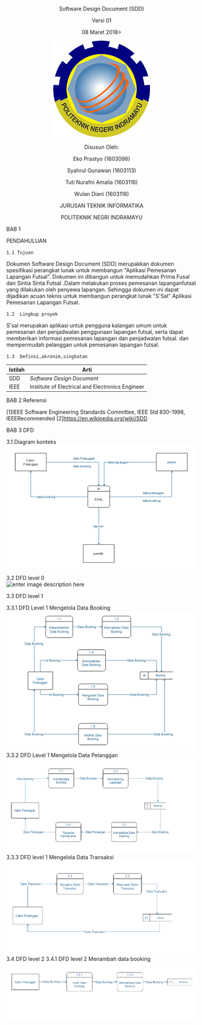 <div align ="center">

Software Design Document (SDD) 

Versi 01 

08 Maret 2018>

![logo](https://raw.githubusercontent.com/Eprastyo/RPL-D-3/master/Gambar/POLINDRA.png)<br>

Disusun Oleh: 

Eko Prastyo 			(1603096) 

Syahrul Gunawan 		(1603113)

Tuti Nurafni Amalia		(1603116)

Wulan Diani			(1603118)

JURUSAN TEKNIK INFORMATIKA

POLITEKNIK NEGRI INDRAMAYU

</div>


BAB 1

PENDAHULUAN 

	1.1 Tujuan
 
Dokumen Software Design Document (SDD) merupakkan dokumen spesifikasi perangkat lunak 
untuk membangun "Aplikasi Pemesanan Lapangan Futsal". Dokumen ini dibangun untuk memudahkan Prima  Fusal dan Sintia Sinta Futsal .Dalam melakukan proses pemesanan lapanganfutsal yang dilakukan oleh penyewa lapangan. Sehingga dokumen ini dapat dijadikan acuan teknis untuk membangun perangkat lunak "S'Sal" Aplikasi Pemesanan Lapangan Futsal.

	1.2  Lingkup proyek

S'sal merupakan aplikasi untuk pengguna kalangan umum untuk pemesanan dan penjadwalan penggunaan lapangan futsal, serta dapat memberikan informasi pemesanan lapangan dan penjadwalan futsal. dan mempermudah pelanggan untuk pemesanan lapangan futsal.

	1.3  Definsi,akronim,singkatan

| Istilah | Arti                                             |
| ------- | ------------------------------------------------ |
| SDD     | *Software Design Document*                       |
| IEEE    | Institute of Electrical and Electronics Engineer |

BAB 2 Referensi

[1]IEEE Software Engineering Standards Committee, IEEE Std 830-1998, IEEERecommended
[2]https://en.wikipedia.org/wiki/SDD

BAB 3 DFD  

3.1 Diagram konteks<br>
![enter image description here](https://raw.githubusercontent.com/Eprastyo/RPL-D-3/master/Gambar/KONTEXS%20DIAGRAM.PNG)

3.2 DFD level 0 <br>
![enter image description here](https://lh3.googleusercontent.com/-z67GIW_p25o/WqjLPr7PbbI/AAAAAAAAFLM/nK4ZaNETbigXqio2_5bN0i02a8c59nG2gCLcBGAs/w530-h404-n-rw/diagram%2Blevel%2B0.png)

3.3 DFD level 1<br>

3.3.1 DFD Level 1 Mengelola Data Booking<br>
![DFD](https://raw.githubusercontent.com/Eprastyo/RPL-D-3/master/Gambar/DFD%20LEVEL%201%20-%20MENGELOLA%20DATA%20BOOKING.PNG)
<br>
3.3.2 DFD Level 1 Mengelola Data Pelanggan<br>
![DFD](https://raw.githubusercontent.com/Eprastyo/RPL-D-3/master/Gambar/DFD%20LEVEL%201%20-%20MENGELOLA%20DATA%20PELANGGAN.PNG)<br>
3.3.3 DFD level 1 Mengelola Data Transaksi<br>
![DFD](https://raw.githubusercontent.com/Eprastyo/RPL-D-3/master/Gambar/DFD%20LEVEL%201%20-%20MENGELOLA%20DATA%20TRANSAKSI.PNG)
<br>
3.4 DFD level 2 
3.4.1 DFD level 2 Menambah data booking<br>
![DFD](https://raw.githubusercontent.com/Eprastyo/RPL-D-3/master/Gambar/DFD%20LEVEL%202%20-%20MENAMBAH%20DATA%20BOOKING.PNG)
